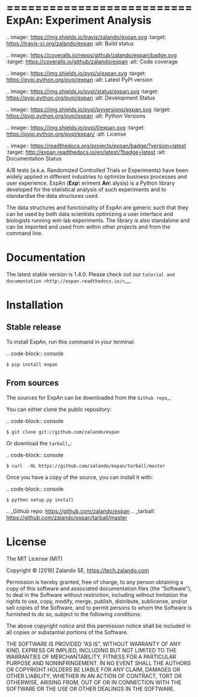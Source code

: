 ==========================
ExpAn: Experiment Analysis
==========================

.. image:: https://img.shields.io/travis/zalando/expan.svg
        :target: https://travis-ci.org/zalando/expan
        :alt: Build status

.. image:: https://coveralls.io/repos/github/zalando/expan/badge.svg
        :target: https://coveralls.io/github/zalando/expan
        :alt: Code coverage

.. image:: https://img.shields.io/pypi/v/expan.svg
        :target: https://pypi.python.org/pypi/expan
        :alt: Latest PyPI version

.. image:: https://img.shields.io/pypi/status/expan.svg
        :target: https://pypi.python.org/pypi/expan
        :alt: Development Status

.. image:: https://img.shields.io/pypi/pyversions/expan.svg
        :target: https://pypi.python.org/pypi/expan
        :alt: Python Versions

.. image:: https://img.shields.io/pypi/l/expan.svg
        :target: https://pypi.python.org/pypi/expan/
        :alt: License

.. image:: https://readthedocs.org/projects/expan/badge/?version=latest
        :target: http://expan.readthedocs.io/en/latest/?badge=latest
        :alt: Documentation Status

A/B tests (a.k.a. Randomized Controlled Trials or Experiments) have been widely
applied in different industries to optimize business processes and user
experience. ExpAn (**Exp**\ eriment **An**\ alysis) is a Python library
developed for the statistical analysis of such experiments and to standardise
the data structures used.

The data structures and functionality of ExpAn are generic such that they can be
used by both data scientists optimizing a user interface and biologists
running wet-lab experiments. The library is also standalone and can be
imported and used from within other projects and from the command line.


Documentation
=============

The latest stable version is 1.4.0. Please check out our `tutorial and documentation <http://expan.readthedocs.io/>`__.

Installation
============

Stable release
--------------

To install ExpAn, run this command in your terminal:

.. code-block:: console

    $ pip install expan

From sources
------------

The sources for ExpAn can be downloaded from the `Github repo`_.

You can either clone the public repository:

.. code-block:: console

    $ git clone git://github.com/zalando/expan

Or download the `tarball`_:

.. code-block:: console

    $ curl  -OL https://github.com/zalando/expan/tarball/master

Once you have a copy of the source, you can install it with:

.. code-block:: console

    $ python setup.py install


.. _Github repo: https://github.com/zalando/expan
.. _tarball: https://github.com/zalando/expan/tarball/master


License
=======

The MIT License (MIT)

Copyright © [2016] Zalando SE, https://tech.zalando.com

Permission is hereby granted, free of charge, to any person obtaining a
copy of this software and associated documentation files (the
“Software”), to deal in the Software without restriction, including
without limitation the rights to use, copy, modify, merge, publish,
distribute, sublicense, and/or sell copies of the Software, and to
permit persons to whom the Software is furnished to do so, subject to
the following conditions:

The above copyright notice and this permission notice shall be included
in all copies or substantial portions of the Software.

THE SOFTWARE IS PROVIDED “AS IS”, WITHOUT WARRANTY OF ANY KIND, EXPRESS
OR IMPLIED, INCLUDING BUT NOT LIMITED TO THE WARRANTIES OF
MERCHANTABILITY, FITNESS FOR A PARTICULAR PURPOSE AND NONINFRINGEMENT.
IN NO EVENT SHALL THE AUTHORS OR COPYRIGHT HOLDERS BE LIABLE FOR ANY
CLAIM, DAMAGES OR OTHER LIABILITY, WHETHER IN AN ACTION OF CONTRACT,
TORT OR OTHERWISE, ARISING FROM, OUT OF OR IN CONNECTION WITH THE
SOFTWARE OR THE USE OR OTHER DEALINGS IN THE SOFTWARE.
